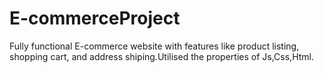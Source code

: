 # E-commerceProject
Fully functional E-commerce website with features like product listing, shopping cart, and address shiping.Utilised the properties of Js,Css,Html.
